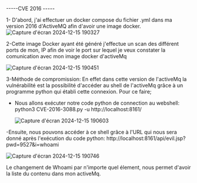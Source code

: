 -----CVE 2016 -----

1- D'abord, j'ai effectuer un docker compose du fichier .yml dans ma version 2016 d'ActiveMQ afin d'avoir une image docker.
![Capture d'écran 2024-12-15 190327](https://github.com/user-attachments/assets/907783ff-6ae6-4f92-86bd-3611fca508e8)

2-Cette image Docker ayant été généré j'effectue un scan des différent ports de mon, IP afin de voir le port sur lequel je veux constater la comunication avec mon image docker d'activeMq

![Capture d'écran 2024-12-15 190451](https://github.com/user-attachments/assets/752e4e21-0bb9-4c66-8b35-bef02d8bf59d)



3-Méthode de compromission:
En effet dans cette version de l'activeMq la vulnérabilité est la possibilité d'accéder au shell de l'activeMq grâce à un programme python qui établi cette connexion.
Pour ce faire;

- Nous allons exécuter notre code python de connection au webshell: python3 CVE-2016-3088.py -u http://localhost:8161/
  
  ![Capture d'écran 2024-12-15 190603](https://github.com/user-attachments/assets/aa223337-9d5a-48ab-8123-56db4323174e)

-Ensuite, nous pouvons accéder à ce shell grâce à l'URL qui nous sera donné après l'exécution du code python: http://localhost:8161/api/evil.jsp?pwd=9527&i=whoami


![Capture d'écran 2024-12-15 190746](https://github.com/user-attachments/assets/bf78b0f6-8df7-486b-8553-71cfa619d910)


Le changement de Whoami par n'importe quel élement, nous permet d'avoir la liste du contenu dans mon activeMq.


